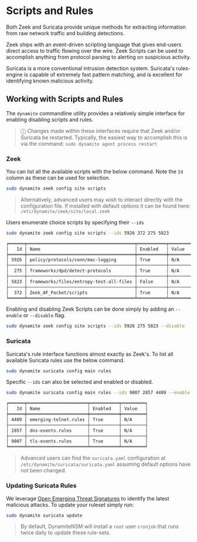 # Scripts and Rules

Both Zeek and Suricata provide unique methods for 
extracting information from raw network traffic and building detections.

Zeek ships with an event-driven scripting language that gives end-users direct access to traffic flowing over the wire.
Zeek Scripts can be used to accomplish anything from protocol parsing to 
alerting on suspicious activity. 

Suricata is a more conventional intrusion detection system. Suricata's rules-engine is capable of 
extremely fast pattern matching, and is excellent for identifying known malicious activity. 

## Working with Scripts and Rules

The `dynamite` commandline utility provides a relatively simple interface for 
enabling disabling scripts and rules. 

> ⓘ Changes made within these interfaces require that Zeek and/or Suricata be restarted. Typically, the easiest way to 
> accomplish this is via the command:
> `sudo dynamite agent process restart`

### Zeek

You can list all the available scripts with the below command. Note the `Id` column as these can be used for selection.
```bash
sudo dynamite zeek config site scripts
```

> Alternatively, advanced users may wish to interact directly with the configuration file. If installed with default options
it can be found here: `/etc/dynamite/zeek/site/local.zeek`

Users enumerate choice scripts by specifying their `--ids`

```bash
sudo dynamite zeek config site scripts --ids 5926 372 275 5823
```

```markdown
╒══════╤═════════════════════════════════════════╤═══════════╤═════════╕
│   Id │ Name                                    │ Enabled   │ Value   │
╞══════╪═════════════════════════════════════════╪═══════════╪═════════╡
│ 5926 │ policy/protocols/conn/mac-logging       │ True      │ N/A     │
├──────┼─────────────────────────────────────────┼───────────┼─────────┤
│  275 │ frameworks/dpd/detect-protocols         │ True      │ N/A     │
├──────┼─────────────────────────────────────────┼───────────┼─────────┤
│ 5823 │ frameworks/files/entropy-test-all-files │ False     │ N/A     │
├──────┼─────────────────────────────────────────┼───────────┼─────────┤
│  372 │ Zeek_AF_Packet/scripts                  │ True      │ N/A     │
╘══════╧═════════════════════════════════════════╧═══════════╧═════════╛
```

Enabling and disabling Zeek Scripts can be done simply by adding an `--enable` or `--disable` flag.

```bash
sudo dynamite zeek config site scripts --ids 5926 275 5823 --disable
```

### Suricata

Suricata's rule interface functions almost exactly as Zeek's. To list all available Suricata rules use the below command.

```bash
sudo dynamite suricata config main rules
```

Specific `--ids` can also be selected and enabled or disabled.

```bash
sudo dynamite suricata config main rules --ids 9007 2857 4409 --enable
```

```markdown
╒══════╤═══════════════════════╤═══════════╤═════════╕
│   Id │ Name                  │ Enabled   │ Value   │
╞══════╪═══════════════════════╪═══════════╪═════════╡
│ 4409 │ emerging-telnet.rules │ True      │ N/A     │
├──────┼───────────────────────┼───────────┼─────────┤
│ 2857 │ dns-events.rules      │ True      │ N/A     │
├──────┼───────────────────────┼───────────┼─────────┤
│ 9007 │ tls-events.rules      │ True      │ N/A     │
╘══════╧═══════════════════════╧═══════════╧═════════╛
```

> Advanced users can find the `suricata.yaml` configuration at `/etc/dynamite/suricata/suricata.yaml` assuming 
> default options have not been changed.

### Updating Suricata Rules

We leverage [Open Emerging Threat Signatures](https://rules.emergingthreats.net/) to identify the latest malicious attacks. 
To update your ruleset simply run:

```bash
sudo dynamite suricata update
```

> By default, DynamiteNSM will install a `root` user `cronjob` that runs twice daily to update these rule-sets.
